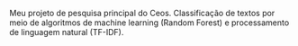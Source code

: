 Meu projeto de pesquisa principal do Ceos. Classificação de textos por meio de algoritmos de machine learning (Random Forest) e processamento de linguagem natural (TF-IDF).
